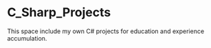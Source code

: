 # C_Sharp_Projects
This space include my own C# projects for education and experience accumulation. 
